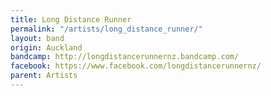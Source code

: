 ```yaml
---
title: Long Distance Runner
permalink: "/artists/long_distance_runner/"
layout: band
origin: Auckland
bandcamp: http://longdistancerunnernz.bandcamp.com/
facebook: https://www.facebook.com/longdistancerunnernz/
parent: Artists
---
```

